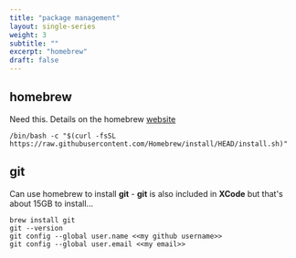 ```yaml
---
title: "package management"
layout: single-series
weight: 3
subtitle: ""
excerpt: "homebrew"
draft: false
---
```


## homebrew
Need this.  Details on the homebrew [website](https://brew.sh)
```
/bin/bash -c "$(curl -fsSL https://raw.githubusercontent.com/Homebrew/install/HEAD/install.sh)"
```

## git
Can use homebrew to install **git** - **git** is also included in **XCode** but that's about 15GB to install... 
```
brew install git
git --version
git config --global user.name <<my github username>>
git config --global user.email <<my email>>
```

